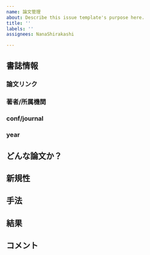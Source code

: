 ```yaml
---
name: 論文管理
about: Describe this issue template's purpose here.
title: ''
labels: ''
assignees: NanaShirakashi

---
```


## 書誌情報
### 論文リンク

### 著者/所属機関

### conf/journal

### year

## どんな論文か？
## 新規性
## 手法
## 結果
## コメント
